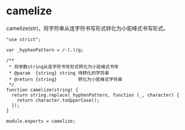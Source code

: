 # camelize

camelize(str)，将字符串从连字符书写形式转化为小驼峰式书写形式。

    "use strict";

    var _hyphenPattern = /-(.)/g;

    /**
     * 将参数string从连字符书写形式转化为小驼峰式书写
     * @param  {string} string 待转化的字符串
     * @return {string}        转化为小驼峰式字符串
     */
    function camelize(string) {
      return string.replace(_hyphenPattern, function (_, character) {
        return character.toUpperCase();
      });
    }

    module.exports = camelize;
